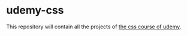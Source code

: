 # udemy-css
This repository will contain all the projects of [the css course of udemy](https://www.udemy.com/course/design-and-develop-a-killer-website-with-html5-and-css3/).